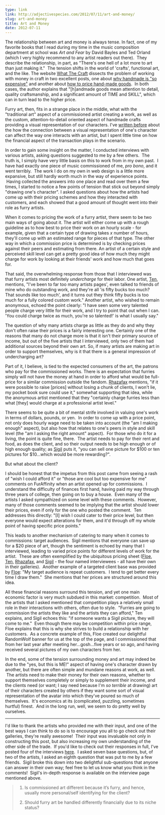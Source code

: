 ```yaml
---
type: link
link: http://adjectivespecies.com/2012/07/11/art-and-money/
slug: art-and-money
title: Art and Money
date: 2012-07-11
---
```


The relationship between art and money is always tense. In fact, one of my
favorite books that I read during my time in the music composition department at
school was *Art and Fear* by David Bayles and Ted Orland (which I very highly
recommend to any artist readers out there).  They describe the relationship, in
part, as "There's one hell of a lot more to art than just making it."  The
tension shifts in the world of 'crafts', functional art, and the like. The
website [What The Craft](http://whatthecraft.com) dissects the problem of
working with money in craft in two excellent posts, one about [why handmade is
"so
expensive"](http://whatthecraft.com/overpriced-cant-afford-handmade-pricing/) and
another about [how to price hand-made
goods](http://whatthecraft.com/how-to-pricing/).  In both cases, the author
explains that "\[h\]andmade goods mean attention to detail, quality
craftsmanship, and a significant amount of TIME and SKILL", which can in turn
lead to the higher price.

Furry art, then, fits in a strange place in the middle, what with the
"traditional art" aspect of a commissioned artist creating a work, as well as
the custom, attention-to-detail oriented aspect of handmade crafts providing a
visual representation of our characters. I've [written
before](http://adjectivespecies.com/2011/11/23/character-versus-self/) about the
how the connection between a visual representation of one's character can affect
the way one interacts with an artist, but I spent little time on how the
financial aspect of the transaction plays in the scenario.<!--more-->

In order to gain some insight on the matter, I conducted interviews with various
artists, asking questions suggested to me by a few others.  The truth is, I
simply have very little basis on this to work from in my own past.  I have had
exactly one piece of music commissioned of me, *pro bono*, and it went terribly.
 The work I do on my own in web design is a little more expansive, but still
hardly worth much in the way of experience points.  Having collected the answers
into one place and read over them a few times, I started to notice a few points
of tension that stick out beyond simply "drawing one's character". I asked
questions about how the artists had come up with their pricing schemes and how
they interacted with customers, and each showed that a good amount of thought
went into their role as furry artists.

When it comes to pricing the work of a furry artist, there seem to be two main
ways of going about it. The artist will either come up with a rough guideline as
to how best to price their work on an hourly scale - for example, given that a
certain type of drawing takes *x* number of hours, they'll come up with an
estimated range for pieces of that type. The other way in which a commission
price is determined is by checking prices against their peers and estimating
from there. An artist of a certain style and perceived skill level can get a
pretty good idea of how much they might charge for work by looking at their
friends' work and how much that goes for.

That said, the overwhelming response from those that I interviewed was that
furry artists most definitely *undercharge* for their labor. One artist,
[Ten](http://www.furaffinity.net/user/ten"), mentions, "I've been
to far too many artists pages', even talked to friends of mine who do
outstanding work, and they're all 'is fifty bucks too much? That sounds like too
much', and it turns out they think fifty bucks is too much for a fully colored
custom work." Another artist, who wished to remain anonymous, echoed the point
clearly: "I have seen some very talented people charge very little for their
work, and I try to point that out when I can. 'You could charge twice as much,
you're so talented!' is what I usually say."

The question of why many artists charge as little as they do and why they don't
often raise their prices is a fairly interesting one. Certainly one of the
reasons that many do not charge more is that it isn't their primary source of
income, but out of the five artists that I interviewed, only two of them had
additional sources beyond their own art. So, if many artists are making art in
order to support themselves, why is it that there is a general impression of
undercharging art?

Part of it, I believe, is tied to the expected consumers of the art, the patrons
who pay for the commissioned works. There is an expectation that furries simply
will not have the money at hand in order to afford what would be full-price for
a similar commission outside the fandom.
[Rhazafax](http://www.furaffinity.net/user/rhazafax)
mentions, "if it were possible to raise \[prices\] without losing a chunk of
clients, I won't lie, my pocket book sure could use it," somewhat supporting
that idea, while the anonymous artist mentioned that they "certainly charge
furries less than what \[they\] would charge at a professional artist level."

There seems to be quite a bit of mental strife involved in valuing one's work in
terms of dollars, pounds, or yen.  In order to come up with a price point, not
only does hourly wage need to be taken into account (the "am I making enough"
aspect), but also how that relates to one's peers in style and skill level (the
"am I asking the right amount" aspect).  For those who do it for a living, the
point is quite fine, there.  The artist needs to pay for their rent and food, as
does the client, and so their output needs to be high enough or of high enough
quality; as [Sigil](http://www.furaffinity.net/user/sigil) puts it, "you can
sell one picture for $100 or ten pictures for $10...which would be more
rewarding?".

But what about the client?

I should be honest that the impetus from this post came from seeing a rash of
"wish I could afford it" or "those are cool but too expensive for me" comments
on FurAffinity when an artist opened up for commissions.  I understand the
difficulty of finances first hand, having paid my way through three years of
college, then going on to buy a house.  Even many of the artists I asked
sympathized on some level with these comments.  However, many of those comments
seemed to be implying that the artist should lower their prices, even if only
for the one who posted the comment.  Ten addresses this directly: "\[I\] wish I
could cater to their price level, but then everyone would expect alterations for
them, and it'd through off my whole point of having specific price points."

This leads to another mechanism of catering to many when it comes to
commissions: target audiences.  Sigil mentions that everyone can save up for a
$20 piece of art, though the sentiment is echoed by many that I interviewed,
leading to varied price points for different levels of work for the artist.
 These are often exemplified by the ubiquitous pricing sheet
([Floe](http://www.furaffinity.net/view/8004380/),
[Ten](http://www.furaffinity.net/view/8249974/),
[Rhazafax](http://www.furaffinity.net/view/5995209/),
and [Sigil](http://www.furaffinity.net/view/7145986/) - the four named
interviewees - all have their own in their galleries).  Another example of a
targeted client base was provided by
[Floe](http://www.furaffinity.net/user/floe): "My target
audience is repeat customers.  I tend to get better every time I draw them."
 She mentions that her prices are structured around this idea.

All these financial reasons surround this tension, and yet one main economic
factor is very much subdued in this market: competition.  Most of the artists
that I asked mentioned that competition plays a relatively small role in their
interactions with others, often due to style.  "Furries are going to commission
the artists they like and the artists they can afford," Ten explains, and Sigil
echoes this: "if someone wants a Sigil picture, they will come to me."  Even
though there may be competition within price range, Floe explains that this is
why she strives to build a relationship with her customers.  As a concrete
example of this, Floe created our delightful RandomWolf banner for us at the top
of the page, and I commissioned that from her last year after meeting
her...gosh...five years or so ago, and having received several pictures of my
own characters from her.

In the end, some of the tension surrounding money and art may indeed be due to
the "yes, but this is ME!" aspect of having one's character drawn by another,
but there are often simple and mundane reasons at work, as well.  The artists
need to make their money for their own reasons, whether to support themselves
completely or simply to supplement their income, and the clients need (or want;
I say need because I'm *so terrible* at drawing) art of their characters created
by others if they want some sort of visual representation of the avatar into
which they've poured so much of themselves.  It's economics at its (complicated,
puzzling, sometimes hurtful) finest.  And in the long run, well, we seem to do
pretty well by ourselves.

-----

I'd like to thank the artists who provided me with their input, and one of the
best ways I can think to do so is to encourage you all to go check out their
galleries, they're really awesome!  Their input was invaluable not only in
constructing this post, but also increasing my own understanding of the other
side of the trade.  If you'd like to check out their responses in full, I've
posted four of the interviews
[here](http://adjectivespecies.com/interviews-for-art-and-money/).  I asked
seven base questions, but, of two of the artists, I asked an eighth question
that was put to me by a few friends.  Sigil broke this down into two delightful
sub-questions that anyone can answer in their own way; feel free to let us know
what you think in the comments!  Sigil's in-depth response is available on the
interview page mentioned above.

> 1. Is commissioned art different because it’s furry, and hence,
> usually more personal/self identifying for the client?
>
> 2. Should furry art be handled differently financially due to its niche
> status?
